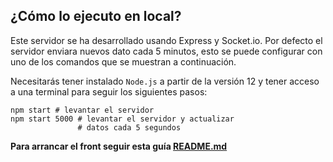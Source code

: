 ## ¿Cómo lo ejecuto en local?

Este servidor se ha desarrollado usando Express y Socket.io. Por defecto el servidor enviara nuevos dato cada 5 minutos, esto se puede configurar con uno de los comandos que se muestran a continuación.

Necesitarás tener instalado `Node.js` a partir de la versión 12 y tener acceso a una terminal para seguir los siguientes pasos:

```
npm start # levantar el servidor
npm start 5000 # levantar el servidor y actualizar
               # datos cada 5 segundos
```

**Para arrancar el front seguir esta guía [README.md](https://github.com/jmaciasfelix/polluted-europe/blob/2c7dae33aca5a107359f22ab4227e2db7a3c7b68/front/README.md)**
